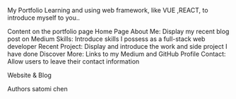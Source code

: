My Portfolio
Learning and using web framework, like VUE ,REACT, to introduce myself to you..

Content on the portfolio page
Home Page
About Me: Display my recent blog post on Medium
Skills: Introduce skills I possess as a full-stack web developer
Recent Project: Display and introduce the work and side project I have done
Discover More: Links to my Medium and GitHub Profile
Contact: Allow users to leave their contact information

Website & Blog

Authors
satomi chen
